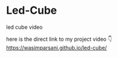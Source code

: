 # Led-Cube
led cube video


here is the direct link to my project video 👇
https://wasimparsani.github.io/led-cube/

